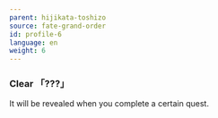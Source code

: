 ```yaml
---
parent: hijikata-toshizo
source: fate-grand-order
id: profile-6
language: en
weight: 6
---
```


### Clear 「???」

It will be revealed when you complete a certain quest.
